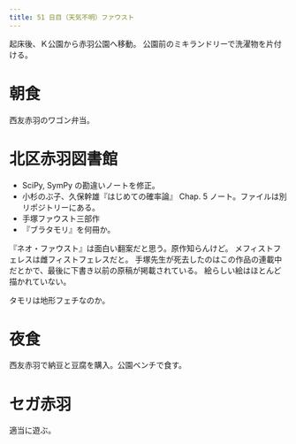 ```yaml
---
title: 51 日目（天気不明）ファウスト
---
```


起床後、Ｋ公園から赤羽公園へ移動。
公園前のミキランドリーで洗濯物を片付ける。

# 朝食

西友赤羽のワゴン弁当。

# 北区赤羽図書館

* SciPy, SymPy の勘違いノートを修正。
* 小杉のぶ子、久保幹雄『はじめての確率論』 Chap. 5 ノート。ファイルは別リポジトリーにある。
* 手塚ファウスト三部作
* 『ブラタモリ』を何冊か。

『ネオ・ファウスト』は面白い翻案だと思う。原作知らんけど。
メフィストフェレスは雌フィストフェレスだと。
手塚先生が死去したのはこの作品の連載中だとかで、最後に下書き以前の原稿が掲載されている。
絵らしい絵はほとんど描かれていない。

タモリは地形フェチなのか。

# 夜食

西友赤羽で納豆と豆腐を購入。公園ベンチで食す。

# セガ赤羽

適当に遊ぶ。
